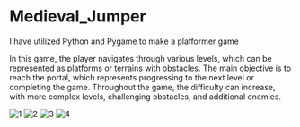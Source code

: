 # Medieval_Jumper
I have utilized Python and Pygame to make a platformer game

In this game, the player navigates through various levels, which can be represented as platforms or terrains with obstacles. The main objective is to reach the portal, which represents progressing to the next level or completing the game. Throughout the game, the difficulty can increase, with more complex levels, challenging obstacles, and additional enemies.



![1](https://github.com/costin-t/Medieval_platformer/assets/104298934/577632c7-3661-450c-8d8c-0f27e2e9178e)
![2](https://github.com/costin-t/Medieval_platformer/assets/104298934/ec155dee-ad6a-45a2-b2a7-cf32e4eef73d)
![3](https://github.com/costin-t/Medieval_platformer/assets/104298934/a5b78111-24c3-4db3-86a5-2296d08a4915)
![4](https://github.com/costin-t/Medieval_platformer/assets/104298934/ae97a961-acf5-45f4-8933-798628ae7b75)
